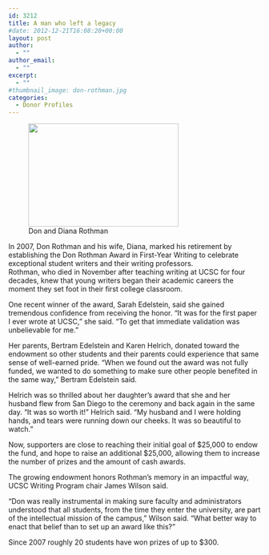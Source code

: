 ```yaml
---
id: 3212
title: A man who left a legacy
#date: 2012-12-21T16:08:20+00:00
layout: post
author:
  - ""
author_email:
  - ""
excerpt:
  - ""
#thumbnail_image: don-rothman.jpg
categories:
  - Donor Profiles
---
```

<figure id="attachment_3213" style="width: 300px" class="wp-caption alignright"><img class="size-medium wp-image-3213" src="http://live-ucsc-giving.pantheonsite.io/wp-content/uploads/2017/09/don-rothman-300x206.jpg" alt="" width="300" height="206" srcset="https://ucsc-giving.lndo.site/wp-content/uploads/2017/09/don-rothman-300x206.jpg 300w, https://ucsc-giving.lndo.site/wp-content/uploads/2017/09/don-rothman.jpg 719w" sizes="(max-width: 300px) 100vw, 300px" /><figcaption class="wp-caption-text">Don and Diana Rothman</figcaption></figure> 

In 2007, Don Rothman and his wife, Diana, marked his retirement by establishing the Don Rothman Award in First-Year Writing to celebrate exceptional student writers and their writing professors.  
Rothman, who died in November after teaching writing at UCSC for four decades, knew that young writers began their academic careers the moment they set foot in their first college classroom.

One recent winner of the award, Sarah Edelstein, said she gained tremendous confidence from receiving the honor. &#8220;It was for the first paper I ever wrote at UCSC,&#8221; she said. &#8220;To get that immediate validation was unbelievable for me.&#8221;

Her parents, Bertram Edelstein and Karen Helrich, donated toward the endowment so other students and their parents could experience that same sense of well-earned pride. &#8220;When we found out the award was not fully funded, we wanted to do something to make sure other people benefited in the same way,&#8221; Bertram Edelstein said.

Helrich was so thrilled about her daughter&#8217;s award that she and her husband flew from San Diego to the ceremony and back again in the same day. &#8220;It was so worth it!&#8221; Helrich said. &#8220;My husband and I were holding hands, and tears were running down our cheeks. It was so beautiful to watch.&#8221;

Now, supporters are close to reaching their initial goal of $25,000 to endow the fund, and hope to raise an additional $25,000, allowing them to increase the number of prizes and the amount of cash awards.

The growing endowment honors Rothman&#8217;s memory in an impactful way, UCSC Writing Program chair James Wilson said.

&#8220;Don was really instrumental in making sure faculty and administrators understood that all students, from the time they enter the university, are part of the intellectual mission of the campus,&#8221; Wilson said. &#8220;What better way to enact that belief than to set up an award like this?&#8221;

Since 2007 roughly 20 students have won prizes of up to $300.